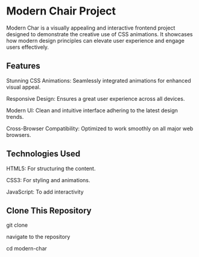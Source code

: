 
# Modern Chair Project

Modern Char is a visually appealing and interactive frontend project designed to demonstrate the creative use of CSS animations. It showcases how modern design principles can elevate user experience and engage users effectively.

## Features

Stunning CSS Animations: Seamlessly integrated animations for enhanced visual appeal.

Responsive Design: Ensures a great user experience across all devices.

Modern UI: Clean and intuitive interface adhering to the latest design trends.

Cross-Browser Compatibility: Optimized to work smoothly on all major web browsers.


## Technologies Used

HTML5: For structuring the content.

CSS3: For styling and animations.

JavaScript: To add interactivity



## Clone This Repository

git clone <repository-link>

navigate to the repository

cd modern-char
